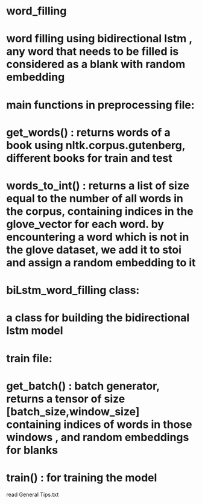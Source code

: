 # word_filling

# word filling using bidirectional lstm , any word that needs to be filled is considered as a blank with random embedding

# main functions in preprocessing file:
# get_words() : returns words of a book using nltk.corpus.gutenberg, different books for train and test
# words_to_int() : returns a list of size equal to the number of all words in the corpus, containing indices in the glove_vector for each         word. by encountering a word which is not in the glove dataset, we add it to stoi and assign a random embedding to it

# biLstm_word_filling class:
# a class for building the bidirectional lstm model

# train file:
# get_batch() : batch generator, returns a tensor of size [batch_size,window_size] containing indices of words in those windows , and random embeddings for blanks
# train() : for training the model

read General Tips.txt
